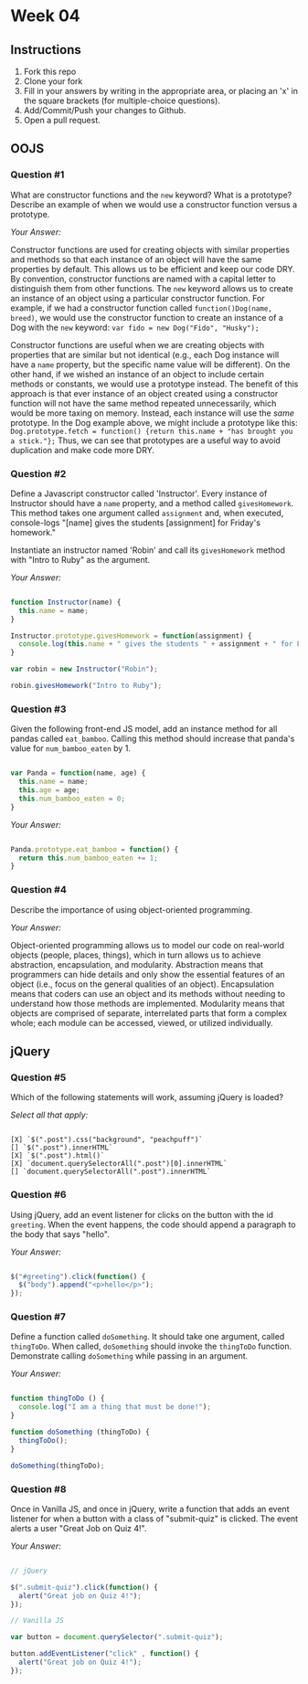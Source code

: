 # Week 04

## Instructions

1. Fork this repo
2. Clone your fork
3. Fill in your answers by writing in the appropriate area, or placing an 'x' in
the square brackets (for multiple-choice questions).
4. Add/Commit/Push your changes to Github.
5. Open a pull request.

## OOJS

### Question #1

What are constructor functions and the `new` keyword? What is a prototype? Describe an example of when we would use a constructor function versus a prototype.

*Your Answer:*

Constructor functions are used for creating objects with similar properties and methods so that each instance of an object will have the same properties by default. This allows us to be efficient and keep our code DRY. By convention, constructor functions are named with a capital letter to distinguish them from other functions. The `new` keyword allows us to create an instance of an object using a particular constructor function. For example, if we had a constructor function called `function()Dog(name, breed)`, we would use the constructor function to create an instance of a Dog with the `new` keyword: `var fido = new Dog("Fido", "Husky");`

Constructor functions are useful when we are creating objects with properties that are similar but not identical (e.g., each Dog instance will have a `name` property, but the specific name value will be different). On the other hand, if we wished an instance of an object to include certain methods or constants, we would use a prototype instead. The benefit of this approach is that ever instance of an object created using a constructor function will not have the same method repeated unnecessarily, which would be more taxing on memory. Instead, each instance will use the *same* prototype. In the Dog example above, we might include a prototype like this: `Dog.prototype.fetch = function() {return this.name + "has brought you a stick."};` Thus, we can see that prototypes are a useful way to avoid duplication and make code more DRY.


### Question #2

Define a Javascript constructor called 'Instructor'. Every instance of Instructor should have a `name` property, and a method called `givesHomework`. This method takes one argument called `assignment` and, when executed, console-logs "[name] gives the students [assignment] for Friday's homework."

Instantiate an instructor named 'Robin' and call its `givesHomework` method with "Intro to Ruby" as the argument.

*Your Answer:*

```js

function Instructor(name) {
  this.name = name;
}

Instructor.prototype.givesHomework = function(assignment) {
  console.log(this.name + " gives the students " + assignment + " for Friday's homework.");
}

var robin = new Instructor("Robin");

robin.givesHomework("Intro to Ruby");

```
### Question #3

Given the following front-end JS model, add an instance method for all pandas called `eat_bamboo`. Calling this method should increase that panda's value for `num_bamboo_eaten` by 1.

```js

var Panda = function(name, age) {
  this.name = name;
  this.age = age;
  this.num_bamboo_eaten = 0;
}
```
*Your Answer:*

```js

Panda.prototype.eat_bamboo = function() {
  return this.num_bamboo_eaten += 1;
}

```

### Question #4

Describe the importance of using object-oriented programming.

*Your Answer:*

Object-oriented programming allows us to model our code on real-world objects (people, places, things), which in turn allows us to achieve abstraction, encapsulation, and modularity. Abstraction means that programmers can hide details and only show the essential features of an object (i.e., focus on the general qualities of an object). Encapsulation means that coders can use an object and its methods without needing to understand how those methods are implemented. Modularity means that objects are comprised of separate, interrelated parts that form a complex whole; each module can be accessed, viewed, or utilized individually.


## jQuery

### Question #5

Which of the following statements will work, assuming jQuery is loaded?

*Select all that apply:*

```text

[X] `$(".post").css("background", "peachpuff")`
[] `$(".post").innerHTML`
[X] `$(".post").html()`
[X] `document.querySelectorAll(".post")[0].innerHTML`
[] `document.querySelectorAll(".post").innerHTML`

```

### Question #6

Using jQuery, add an event listener for clicks on the button with the id
`greeting`. When the event happens, the code should append a paragraph to the
body that says "hello".

*Your Answer:*

```js

$("#greeting").click(function() {
  $("body").append("<p>hello</p>");
});

```

### Question #7

Define a function called `doSomething`. It should take one argument, called
`thingToDo`. When called, `doSomething` should invoke the `thingToDo` function. Demonstrate calling `doSomething` while passing in an argument.

*Your Answer:*

```js

function thingToDo () {
  console.log("I am a thing that must be done!");
}

function doSomething (thingToDo) {
  thingToDo();
}

doSomething(thingToDo);

```

### Question #8

Once in Vanilla JS, and once in jQuery, write a function that adds an event listener for when a button with a class of "submit-quiz" is clicked. The event alerts a user "Great Job on Quiz 4!".

*Your Answer:*

```js

// jQuery

$(".submit-quiz").click(function() {
  alert("Great job on Quiz 4!");
});

// Vanilla JS

var button = document.querySelector(".submit-quiz");

button.addEventListener("click" , function() {
  alert("Great job on Quiz 4!");
});

```

